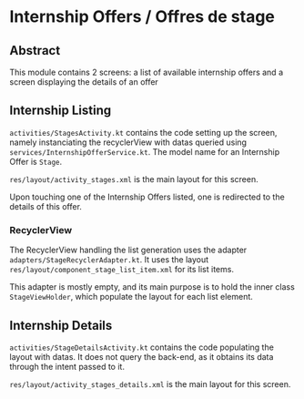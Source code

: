 # Internship Offers / Offres de stage
## Abstract
This module contains 2 screens: a list of available internship offers and a screen displaying the details of an offer

## Internship Listing

`activities/StagesActivity.kt` contains the code setting up the screen, namely instanciating the recyclerView with datas queried using `services/InternshipOfferService.kt`. The model name for an Internship Offer is `Stage`.

`res/layout/activity_stages.xml` is the main layout for this screen.

Upon touching one of the Internship Offers listed, one is redirected to the details of this offer. 

### RecyclerView

The RecyclerView handling the list generation uses the adapter `adapters/StageRecyclerAdapter.kt`. It uses the layout `res/layout/component_stage_list_item.xml` for its list items.

This adapter is mostly empty, and its main purpose is to hold the inner class `StageViewHolder`, which populate the layout for each list element.

## Internship Details

`activities/StageDetailsActivity.kt` contains the code populating the layout with datas. It does not query the back-end, as it obtains its data through the intent passed to it.

`res/layout/activity_stages_details.xml` is the main layout for this screen.